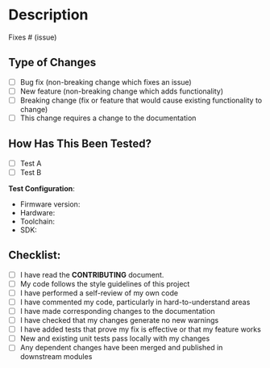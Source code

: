 # Description
<!-- Please include a summary of the change and which issue is fixed. Please also include relevant motivation and context. List any dependencies that are required for this change. -->

Fixes # (issue)

## Type of Changes
<!--- What types of changes does your code introduce? Put an `x` in all the boxes that apply: -->

- [ ] Bug fix (non-breaking change which fixes an issue)
- [ ] New feature (non-breaking change which adds functionality)
- [ ] Breaking change (fix or feature that would cause existing functionality to change)
- [ ] This change requires a change to the documentation

## How Has This Been Tested?
<!-- Please describe the tests that you ran to verify your changes. Provide instructions so we can reproduce. Please also list any relevant details for your test configuration. -->

- [ ] Test A
- [ ] Test B

**Test Configuration**:
* Firmware version:
* Hardware:
* Toolchain:
* SDK:

## Checklist:

- [ ] I have read the **CONTRIBUTING** document.
- [ ] My code follows the style guidelines of this project
- [ ] I have performed a self-review of my own code
- [ ] I have commented my code, particularly in hard-to-understand areas
- [ ] I have made corresponding changes to the documentation
- [ ] I have checked that my changes generate no new warnings
- [ ] I have added tests that prove my fix is effective or that my feature works
- [ ] New and existing unit tests pass locally with my changes
- [ ] Any dependent changes have been merged and published in downstream modules
